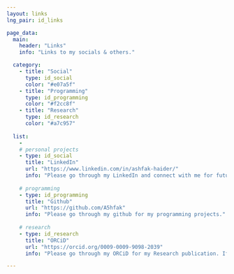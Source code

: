 ```yaml
---
layout: links
lng_pair: id_links

page_data:
  main:
    header: "Links"
    info: "Links to my socials & others."

  category:
    - title: "Social"
      type: id_social
      color: "#e07a5f"
    - title: "Programming"
      type: id_programming
      color: "#f2cc8f"
    - title: "Research"
      type: id_research
      color: "#a7c957"
      
  list:
    -
    # personal projects
    - type: id_social
      title: "LinkedIn"
      url: "https://www.linkedin.com/in/ashfak-haider/"
      info: "Please go through my LinkedIn and connect with me for future opportunity."
      
    # programming
    - type: id_programming
      title: "Github"
      url: "https://github.com/A5hfak"
      info: "Please go through my github for my programming projects."
      
    # research
    - type: id_research
      title: "ORCiD"
      url: "https://orcid.org/0009-0009-9098-2039"
      info: "Please go through my ORCiD for my Research publication. If you have a research opportunity i will be happy to discuss."

---
```

